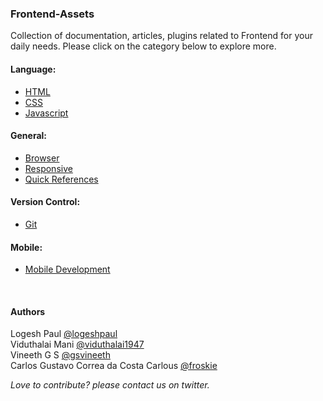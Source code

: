 <h3>Frontend-Assets</h3>
Collection of documentation, articles, plugins related to Frontend for your daily needs.
Please click on the category below to explore more.

#### Language:

* [HTML](https://github.com/logeshpaul/FrontEnd-Development-Resources/wiki/HTML)
* [CSS](https://github.com/logeshpaul/FrontEnd-Development-Resources/wiki/CSS)
* [Javascript](https://github.com/logeshpaul/FrontEnd-Development-Resources/wiki/Javascript)


#### General:

* [Browser](https://github.com/logeshpaul/FrontEnd-Development-Resources/wiki/Browser)
* [Responsive](https://github.com/logeshpaul/FrontEnd-Development-Resources/wiki/Responsive)
* [Quick References](https://github.com/logeshpaul/FrontEnd-Development-Resources/wiki/Quick-References)


#### Version Control:

* [Git](https://github.com/logeshpaul/FrontEnd-Development-Resources/wiki/Git)


#### Mobile:

* [Mobile Development](https://github.com/logeshpaul/FrontEnd-Development-Resources/wiki/Mobile-Development)


<br/>
<div>
<h4>Authors</h4>
<p>Logesh Paul <a href="http:/www.twitter.com/logeshpaul">@logeshpaul</a><br/>
Viduthalai Mani <a href="http:/www.twitter.com/viduthalai1947">@viduthalai1947</a><br/>
Vineeth G S <a href="http://twitter.com/gsvineeth">@gsvineeth</a><br/>
Carlos Gustavo Correa da Costa Carlous <a href="http://twitter.com/froskie">@froskie</a><br/>
</p>

<i>Love to contribute? please contact us on twitter.</i>
</div>
